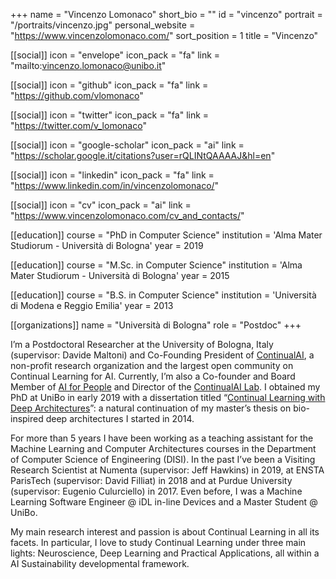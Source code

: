 +++
name = "Vincenzo Lomonaco"
short_bio = ""
id = "vincenzo"
portrait = "/portraits/vincenzo.jpg"
personal_website = "https://www.vincenzolomonaco.com/"
sort_position = 1
title = "Vincenzo"

[[social]]
    icon = "envelope"
    icon_pack = "fa"
    link = "mailto:vincenzo.lomonaco@unibo.it"

[[social]]
    icon = "github"
    icon_pack = "fa"
    link = "https://github.com/vlomonaco"

[[social]]
    icon = "twitter"
    icon_pack = "fa"
    link = "https://twitter.com/v_lomonaco"

[[social]]
    icon = "google-scholar"
    icon_pack = "ai"
    link = "https://scholar.google.it/citations?user=rQLINtQAAAAJ&hl=en"

[[social]]
    icon = "linkedin"
    icon_pack = "fa"
    link = "https://www.linkedin.com/in/vincenzolomonaco/"

[[social]]
    icon = "cv"
    icon_pack = "ai"
    link = "https://www.vincenzolomonaco.com/cv_and_contacts/"

[[education]]
    course = "PhD in Computer Science"
    institution = 'Alma Mater Studiorum - Università di Bologna'
    year = 2019

[[education]]
    course = "M.Sc. in Computer Science"
    institution = 'Alma Mater Studiorum - Università di Bologna'
    year = 2015
    
[[education]]
    course = "B.S. in Computer Science"
    institution = 'Università di Modena e Reggio Emilia'
    year = 2013
   
[[organizations]]
    name = "Università di Bologna"
    role = "Postdoc"
+++

I’m a Postdoctoral Researcher at the University of Bologna, Italy (supervisor: Davide Maltoni) and Co-Founding President of [ContinualAI](https://www.continualai.org/), a non-profit research organization and the largest open community on Continual Learning for AI. Currently, I’m also a Co-founder and Board Member of [AI for People](http://aiforpeople.org/) and Director of the [ContinualAI Lab](https://www.continualai.org/lab/). I obtained my PhD at UniBo in early 2019 with a dissertation titled “[Continual Learning with Deep Architectures](http://amsdottorato.unibo.it/9073/)”: a natural continuation of my master’s thesis on bio-inspired deep architectures I started in 2014.

For more than 5 years I have been working as a teaching assistant for the Machine Learning and Computer Architectures courses in the Department of Computer Science of Engineering (DISI). In the past I’ve been a Visiting Research Scientist at Numenta (supervisor: Jeff Hawkins) in 2019, at ENSTA ParisTech (supervisor: David Filliat) in 2018 and at Purdue University (supervisor: Eugenio Culurciello) in 2017. Even before, I was a Machine Learning Software Engineer @ iDL in-line Devices and a Master Student @ UniBo.

My main research interest and passion is about Continual Learning in all its facets. In particular, I love to study Continual Learning under three main lights: Neuroscience, Deep Learning and Practical Applications, all within a AI Sustainability developmental framework.
